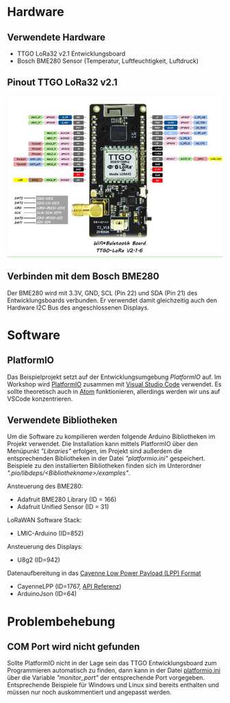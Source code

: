 # Hardware

## Verwendete Hardware
* TTGO LoRa32 v2.1 Entwicklungsboard
* Bosch BME280 Sensor (Temperatur, Luftfeuchtigkeit, Luftdruck)

## Pinout TTGO LoRa32 v2.1

![TTGO LoRa32 v2.1](./images/ttgo-lora32-v21-pinout.jpg)

## Verbinden mit dem Bosch BME280

Der BME280 wird mit 3.3V, GND, SCL (Pin 22) und SDA (Pin 21) des Entwicklungsboards verbunden. Er verwendet damit gleichzeitig auch den Hardware I2C Bus des angeschlossenen Displays.

# Software

## PlatformIO
Das Beispielprojekt setzt auf der Entwicklungsumgebung *PlatformIO* auf. Im Workshop wird [PlatformIO](https://platformio.org) zusammen mit [Visual Studio Code](https://code.visualstudio.com/) verwendet. Es sollte theoretisch auch in [Atom](https://atom.io/) funktionieren, allerdings werden wir uns auf VSCode konzentrieren.

## Verwendete Bibliotheken

Um die Software zu kompilieren werden folgende Arduino Bibliotheken im Projekt verwendet. Die Installation kann mittels PlatformIO über den Menüpunkt *"Libraries"* erfolgen, im Projekt sind außerdem die entsprechenden Bibliotheken in der Datei *"platformio.ini"* gespeichert.  
Beispiele zu den installierten Bibliotheken finden sich im Unterordner *".pio/libdeps/\<Bibliothekname>/examples"*.

Ansteuerung des BME280:
* Adafruit BME280 Library (ID = 166)
* Adafruit Unified Sensor (ID = 31)

LoRaWAN Software Stack:
* LMIC-Arduino (ID=852)

Ansteuerung des Displays:
* U8g2 (ID=942)

Datenaufbereitung in das [Cayenne Low Power Payload (LPP) Format](https://developers.mydevices.com/cayenne/docs/lora/#lora-cayenne-low-power-payload)
* CayenneLPP (ID=1767, [API Referenz](https://www.thethingsnetwork.org/docs/devices/arduino/api/cayennelpp.html))
* ArduinoJson (ID=64)

# Problembehebung

## COM Port wird nicht gefunden
Sollte PlatformIO nicht in der Lage sein das TTGO Entwicklungsboard zum Programmieren automatisch zu finden, dann kann in der Datei [platformio.ini](../src/platformio.ini) über die Variable *"monitor_port"* der entsprechende Port vorgegeben. Entsprechende Beispiele für Windows und Linux sind bereits enthalten und müssen nur noch auskommentiert und angepasst werden.
